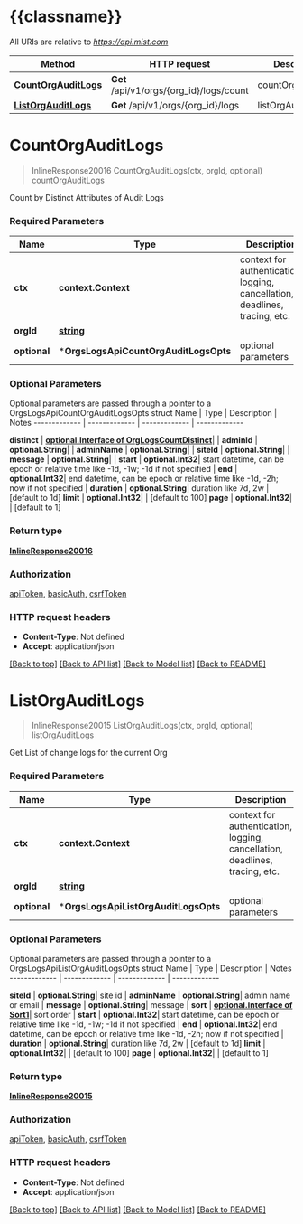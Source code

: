 # {{classname}}

All URIs are relative to *https://api.mist.com*

Method | HTTP request | Description
------------- | ------------- | -------------
[**CountOrgAuditLogs**](OrgsLogsApi.md#CountOrgAuditLogs) | **Get** /api/v1/orgs/{org_id}/logs/count | countOrgAuditLogs
[**ListOrgAuditLogs**](OrgsLogsApi.md#ListOrgAuditLogs) | **Get** /api/v1/orgs/{org_id}/logs | listOrgAuditLogs

# **CountOrgAuditLogs**
> InlineResponse20016 CountOrgAuditLogs(ctx, orgId, optional)
countOrgAuditLogs

Count by Distinct Attributes of Audit Logs

### Required Parameters

Name | Type | Description  | Notes
------------- | ------------- | ------------- | -------------
 **ctx** | **context.Context** | context for authentication, logging, cancellation, deadlines, tracing, etc.
  **orgId** | [**string**](.md)|  | 
 **optional** | ***OrgsLogsApiCountOrgAuditLogsOpts** | optional parameters | nil if no parameters

### Optional Parameters
Optional parameters are passed through a pointer to a OrgsLogsApiCountOrgAuditLogsOpts struct
Name | Type | Description  | Notes
------------- | ------------- | ------------- | -------------

 **distinct** | [**optional.Interface of OrgLogsCountDistinct**](.md)|  | 
 **adminId** | **optional.String**|  | 
 **adminName** | **optional.String**|  | 
 **siteId** | **optional.String**|  | 
 **message** | **optional.String**|  | 
 **start** | **optional.Int32**| start datetime, can be epoch or relative time like -1d, -1w; -1d if not specified | 
 **end** | **optional.Int32**| end datetime, can be epoch or relative time like -1d, -2h; now if not specified | 
 **duration** | **optional.String**| duration like 7d, 2w | [default to 1d]
 **limit** | **optional.Int32**|  | [default to 100]
 **page** | **optional.Int32**|  | [default to 1]

### Return type

[**InlineResponse20016**](inline_response_200_16.md)

### Authorization

[apiToken](../README.md#apiToken), [basicAuth](../README.md#basicAuth), [csrfToken](../README.md#csrfToken)

### HTTP request headers

 - **Content-Type**: Not defined
 - **Accept**: application/json

[[Back to top]](#) [[Back to API list]](../README.md#documentation-for-api-endpoints) [[Back to Model list]](../README.md#documentation-for-models) [[Back to README]](../README.md)

# **ListOrgAuditLogs**
> InlineResponse20015 ListOrgAuditLogs(ctx, orgId, optional)
listOrgAuditLogs

Get List of change logs for the current Org

### Required Parameters

Name | Type | Description  | Notes
------------- | ------------- | ------------- | -------------
 **ctx** | **context.Context** | context for authentication, logging, cancellation, deadlines, tracing, etc.
  **orgId** | [**string**](.md)|  | 
 **optional** | ***OrgsLogsApiListOrgAuditLogsOpts** | optional parameters | nil if no parameters

### Optional Parameters
Optional parameters are passed through a pointer to a OrgsLogsApiListOrgAuditLogsOpts struct
Name | Type | Description  | Notes
------------- | ------------- | ------------- | -------------

 **siteId** | **optional.String**| site id | 
 **adminName** | **optional.String**| admin name or email | 
 **message** | **optional.String**| message | 
 **sort** | [**optional.Interface of Sort1**](.md)| sort order | 
 **start** | **optional.Int32**| start datetime, can be epoch or relative time like -1d, -1w; -1d if not specified | 
 **end** | **optional.Int32**| end datetime, can be epoch or relative time like -1d, -2h; now if not specified | 
 **duration** | **optional.String**| duration like 7d, 2w | [default to 1d]
 **limit** | **optional.Int32**|  | [default to 100]
 **page** | **optional.Int32**|  | [default to 1]

### Return type

[**InlineResponse20015**](inline_response_200_15.md)

### Authorization

[apiToken](../README.md#apiToken), [basicAuth](../README.md#basicAuth), [csrfToken](../README.md#csrfToken)

### HTTP request headers

 - **Content-Type**: Not defined
 - **Accept**: application/json

[[Back to top]](#) [[Back to API list]](../README.md#documentation-for-api-endpoints) [[Back to Model list]](../README.md#documentation-for-models) [[Back to README]](../README.md)

